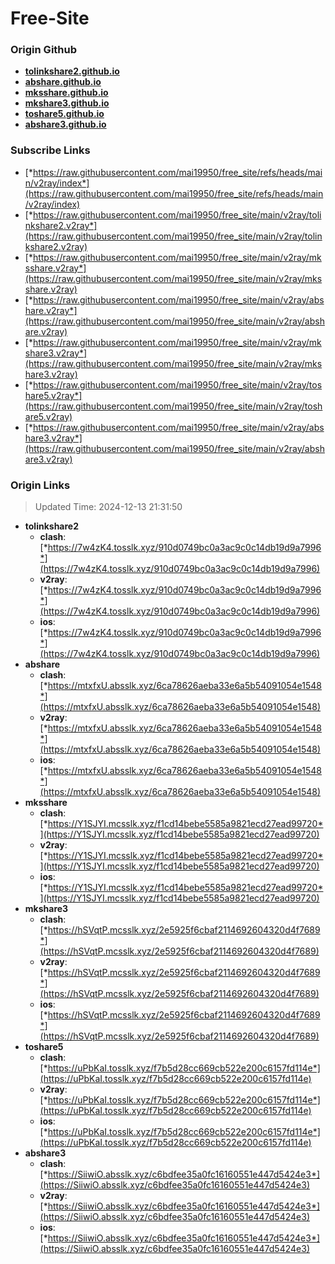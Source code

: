# Free-Site

### Origin Github

- [**tolinkshare2.github.io**](https://github.com/tolinkshare2/tolinkshare2.github.io)
- [**abshare.github.io**](https://github.com/abshare/abshare.github.io)
- [**mksshare.github.io**](https://github.com/mksshare/mksshare.github.io)
- [**mkshare3.github.io**](https://github.com/mkshare3/mkshare3.github.io)
- [**toshare5.github.io**](https://github.com/toshare5/toshare5.github.io)
- [**abshare3.github.io**](https://github.com/abshare3/abshare3.github.io)

### Subscribe Links

- [*https://raw.githubusercontent.com/mai19950/free_site/refs/heads/main/v2ray/index*](https://raw.githubusercontent.com/mai19950/free_site/refs/heads/main/v2ray/index)
- [*https://raw.githubusercontent.com/mai19950/free_site/main/v2ray/tolinkshare2.v2ray*](https://raw.githubusercontent.com/mai19950/free_site/main/v2ray/tolinkshare2.v2ray)
- [*https://raw.githubusercontent.com/mai19950/free_site/main/v2ray/mksshare.v2ray*](https://raw.githubusercontent.com/mai19950/free_site/main/v2ray/mksshare.v2ray)
- [*https://raw.githubusercontent.com/mai19950/free_site/main/v2ray/abshare.v2ray*](https://raw.githubusercontent.com/mai19950/free_site/main/v2ray/abshare.v2ray)
- [*https://raw.githubusercontent.com/mai19950/free_site/main/v2ray/mkshare3.v2ray*](https://raw.githubusercontent.com/mai19950/free_site/main/v2ray/mkshare3.v2ray)
- [*https://raw.githubusercontent.com/mai19950/free_site/main/v2ray/toshare5.v2ray*](https://raw.githubusercontent.com/mai19950/free_site/main/v2ray/toshare5.v2ray)
- [*https://raw.githubusercontent.com/mai19950/free_site/main/v2ray/abshare3.v2ray*](https://raw.githubusercontent.com/mai19950/free_site/main/v2ray/abshare3.v2ray)

### Origin Links

> Updated Time: 2024-12-13 21:31:50

- **tolinkshare2**
  - **clash**: [*https://7w4zK4.tosslk.xyz/910d0749bc0a3ac9c0c14db19d9a7996*](https://7w4zK4.tosslk.xyz/910d0749bc0a3ac9c0c14db19d9a7996)
  - **v2ray**: [*https://7w4zK4.tosslk.xyz/910d0749bc0a3ac9c0c14db19d9a7996*](https://7w4zK4.tosslk.xyz/910d0749bc0a3ac9c0c14db19d9a7996)
  - **ios**: [*https://7w4zK4.tosslk.xyz/910d0749bc0a3ac9c0c14db19d9a7996*](https://7w4zK4.tosslk.xyz/910d0749bc0a3ac9c0c14db19d9a7996)
- **abshare**
  - **clash**: [*https://mtxfxU.absslk.xyz/6ca78626aeba33e6a5b54091054e1548*](https://mtxfxU.absslk.xyz/6ca78626aeba33e6a5b54091054e1548)
  - **v2ray**: [*https://mtxfxU.absslk.xyz/6ca78626aeba33e6a5b54091054e1548*](https://mtxfxU.absslk.xyz/6ca78626aeba33e6a5b54091054e1548)
  - **ios**: [*https://mtxfxU.absslk.xyz/6ca78626aeba33e6a5b54091054e1548*](https://mtxfxU.absslk.xyz/6ca78626aeba33e6a5b54091054e1548)
- **mksshare**
  - **clash**: [*https://Y1SJYI.mcsslk.xyz/f1cd14bebe5585a9821ecd27ead99720*](https://Y1SJYI.mcsslk.xyz/f1cd14bebe5585a9821ecd27ead99720)
  - **v2ray**: [*https://Y1SJYI.mcsslk.xyz/f1cd14bebe5585a9821ecd27ead99720*](https://Y1SJYI.mcsslk.xyz/f1cd14bebe5585a9821ecd27ead99720)
  - **ios**: [*https://Y1SJYI.mcsslk.xyz/f1cd14bebe5585a9821ecd27ead99720*](https://Y1SJYI.mcsslk.xyz/f1cd14bebe5585a9821ecd27ead99720)
- **mkshare3**
  - **clash**: [*https://hSVqtP.mcsslk.xyz/2e5925f6cbaf2114692604320d4f7689*](https://hSVqtP.mcsslk.xyz/2e5925f6cbaf2114692604320d4f7689)
  - **v2ray**: [*https://hSVqtP.mcsslk.xyz/2e5925f6cbaf2114692604320d4f7689*](https://hSVqtP.mcsslk.xyz/2e5925f6cbaf2114692604320d4f7689)
  - **ios**: [*https://hSVqtP.mcsslk.xyz/2e5925f6cbaf2114692604320d4f7689*](https://hSVqtP.mcsslk.xyz/2e5925f6cbaf2114692604320d4f7689)
- **toshare5**
  - **clash**: [*https://uPbKaI.tosslk.xyz/f7b5d28cc669cb522e200c6157fd114e*](https://uPbKaI.tosslk.xyz/f7b5d28cc669cb522e200c6157fd114e)
  - **v2ray**: [*https://uPbKaI.tosslk.xyz/f7b5d28cc669cb522e200c6157fd114e*](https://uPbKaI.tosslk.xyz/f7b5d28cc669cb522e200c6157fd114e)
  - **ios**: [*https://uPbKaI.tosslk.xyz/f7b5d28cc669cb522e200c6157fd114e*](https://uPbKaI.tosslk.xyz/f7b5d28cc669cb522e200c6157fd114e)
- **abshare3**
  - **clash**: [*https://SiiwiO.absslk.xyz/c6bdfee35a0fc16160551e447d5424e3*](https://SiiwiO.absslk.xyz/c6bdfee35a0fc16160551e447d5424e3)
  - **v2ray**: [*https://SiiwiO.absslk.xyz/c6bdfee35a0fc16160551e447d5424e3*](https://SiiwiO.absslk.xyz/c6bdfee35a0fc16160551e447d5424e3)
  - **ios**: [*https://SiiwiO.absslk.xyz/c6bdfee35a0fc16160551e447d5424e3*](https://SiiwiO.absslk.xyz/c6bdfee35a0fc16160551e447d5424e3)
